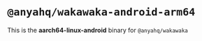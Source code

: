 # `@anyahq/wakawaka-android-arm64`

This is the **aarch64-linux-android** binary for `@anyahq/wakawaka`
